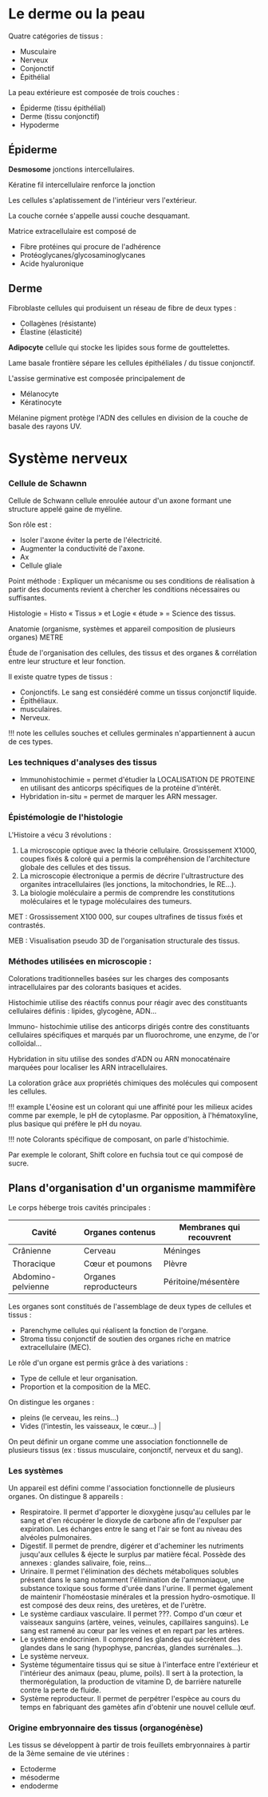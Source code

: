 
# Le derme ou la peau

Quatre catégories de tissus :

* Musculaire
* Nerveux
* Conjonctif
* Épithélial

La peau extérieure est composée de trois couches :

* Épiderme (tissu épithélial)
* Derme (tissu conjonctif)
* Hypoderme

## Épiderme

__Desmosome__ jonctions intercellulaires.

Kératine fil intercellulaire renforce la jonction

Les cellules s'aplatissement de l\'intérieur vers l\'extérieur.

La couche cornée s'appelle aussi couche desquamant.

Matrice extracellulaire est composé de

* Fibre protéines qui procure de l'adhérence
* Protéoglycanes/glycosaminoglycanes
* Acide hyaluronique

## Derme 

Fibroblaste cellules qui produisent un réseau de fibre de deux types :

* Collagènes (résistante)
* Élastine (élasticité)

__Adipocyte__ cellule qui stocke les lipides sous forme de gouttelettes.

Lame basale frontière sépare les cellules épithéliales / du tissue conjonctif.

L'assise germinative est composée principalement de

* Mélanocyte
* Kératinocyte

Mélanine pigment protège l'ADN des cellules en division de la couche de basale des rayons UV.

# Système nerveux

### Cellule de Schawnn

Cellule de Schwann cellule enroulée autour d'un axone formant une structure appelé gaine de myéline.

Son rôle est :

* Isoler l'axone éviter la perte de l'électricité.
* Augmenter la conductivité de l'axone.
* Ax
* Cellule gliale

Point méthode : Expliquer un mécanisme ou ses conditions de réalisation à partir des documents revient à chercher les conditions nécessaires ou suffisantes.

Histologie = Histo « Tissus » et Logie « étude » = Science des tissus.

Anatomie (organisme, systèmes et appareil composition de plusieurs organes) METRE

Étude de l'organisation des cellules, des tissus et des organes & corrélation entre leur structure et leur fonction.

Il existe quatre types de tissus :

* Conjonctifs. Le sang est consiédéré comme un tissus conjonctif liquide.
* Épithéliaux.
* musculaires.
* Nerveux.

!!! note
    les cellules souches et cellules germinales n'appartiennent à aucun de ces types.

### Les techniques d'analyses des tissus 

* Immunohistochimie = permet d'étudier la LOCALISATION DE PROTEINE en utilisant des anticorps spécifiques de la protéine d'intérêt.
* Hybridation in-situ = permet de marquer les ARN messager.

### Épistémologie de l'histologie

L'Histoire a vécu 3 révolutions :

1. La microscopie optique avec la théorie cellulaire. Grossissement X1000, coupes fixés & coloré qui a permis la compréhension de l'architecture globale des cellules et des tissus.
2. La microscopie électronique a permis de décrire l'ultrastructure des organites intracellulaires (les jonctions, la mitochondries, le RE...).
3. La biologie moléculaire a permis de comprendre les constitutions moléculaires et le typage moléculaires des tumeurs.

MET : Grossissement X100 000, sur coupes ultrafines de tissus fixés et contrastés.

MEB : Visualisation pseudo 3D de l'organisation structurale des tissus.

### Méthodes utilisées en microscopie :

Colorations traditionnelles basées sur les charges des composants intracellulaires par des colorants basiques et acides.

Histochimie utilise des réactifs connus pour réagir avec des constituants cellulaires définis : lipides, glycogène, ADN...

Immuno- histochimie utilise des anticorps dirigés contre des constituants cellulaires spécifiques et marqués par un fluorochrome, une enzyme, de l'or colloïdal...

Hybridation in situ utilise des sondes d'ADN ou ARN monocaténaire marquées pour localiser les ARN intracellulaires.

La coloration grâce aux propriétés chimiques des molécules qui composent les cellules.

!!! example 
    L'éosine est un colorant qui une affinité pour les milieux acides
    comme par exemple, le pH de cytoplasme. Par opposition, à
    l'hématoxyline, plus basique qui préfère le pH du noyau.

!!! note
    Colorants spécifique de composant, on parle d'histochimie.

Par exemple le colorant, Shift colore en fuchsia tout ce qui composé de sucre.

## Plans d'organisation d'un organisme mammifère

Le corps héberge trois cavités principales :

Cavité             | Organes contenus      | Membranes qui recouvrent
-------------------|-----------------------|--------------------------
Crânienne          | Cerveau               | Méninges
Thoracique         | Cœur et poumons       | Plèvre
Abdomino-pelvienne | Organes reproducteurs | Péritoine/mésentère

Les organes sont constitués de l'assemblage de deux types de cellules et tissus :

* Parenchyme cellules qui réalisent la fonction de l'organe.
* Stroma tissu conjonctif de soutien des organes riche en matrice extracellulaire (MEC).

Le rôle d'un organe est permis grâce à des variations :

* Type de cellule et leur organisation.
* Proportion et la composition de la MEC.

On distingue les organes :

* pleins (le cerveau, les reins...)
* Vides (l'intestin, les vaisseaux, le cœur...) |

On peut définir un organe comme une association fonctionnelle de plusieurs tissus (ex : tissus musculaire, conjonctif, nerveux et du sang).

### Les systèmes

Un appareil est défini comme l'association fonctionnelle de plusieurs organes. On distingue 8 appareils :

* Respiratoire. Il permet d'apporter le dioxygène jusqu'au cellules par le sang et d'en récupérer le dioxyde de carbone afin de l'expulser par expiration. Les échanges entre le sang et l'air se font au niveau des alvéoles pulmonaires.
* Digestif. Il permet de prendre, digérer et d'acheminer les nutriments jusqu'aux cellules & éjecte le surplus par matière fécal. Possède des annexes : glandes salivaire, foie, reins...
* Urinaire. Il permet l'élimination des déchets métaboliques solubles présent dans le sang notamment l'élimination de l'ammoniaque, une substance toxique sous forme d'urée dans l'urine. Il permet également de maintenir l'homéostasie minérales et la pression hydro-osmotique. Il est composé des deux reins, des uretères, et de l'urètre.
* Le système cardiaux vasculaire. Il permet ???. Compo d'un cœur et vaisseaux sanguins (artère, veines, veinules, capillaires sanguins). Le sang est ramené au cœur par les veines et en repart par les artères.
* Le système endocrinien. Il comprend les glandes qui sécrètent des glandes dans le sang (hypophyse, pancréas, glandes surrénales...).
* Le système nerveux.
* Système tégumentaire tissus qui se situe à l'interface entre l'extérieur et l'intérieur des animaux (peau, plume, poils). Il sert à la protection, la thermorégulation, la production de vitamine D, de barrière naturelle contre la perte de fluide.
* Système reproducteur. Il permet de perpétrer l'espèce au cours du temps en fabriquant des gamètes afin d'obtenir une nouvel cellule œuf.

### Origine embryonnaire des tissus (organogénèse)

Les tissus se développent à partir de trois feuillets embryonnaires à partir de la 3ème semaine de vie utérines :

* Ectoderme
* mésoderme
* endoderme
